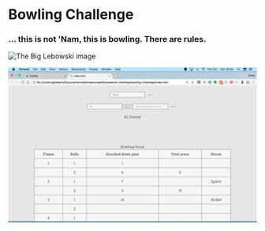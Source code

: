 
Bowling Challenge
=================

### ... this is not 'Nam, this is bowling. There are rules.

![The Big Lebowski image](/images/1.png "img 1")

![scores table](/images/2.png "img 2")
